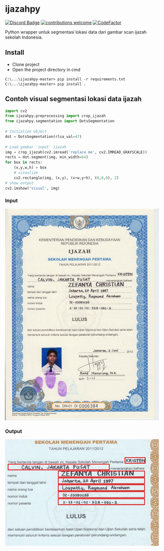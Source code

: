 # ijazahpy
[![Discord Badge](https://discordapp.com/api/guilds/458296099049046018/embed.png)](https://discord.gg/Y8sB4ay)
[![contributions welcome](https://img.shields.io/badge/contributions-welcome-brightgreen.svg?style=flat)](https://github.com/madeyoga/ijazahpy/pulls)
[![CodeFactor](https://www.codefactor.io/repository/github/madeyoga/ijazahpy/badge)](https://www.codefactor.io/repository/github/madeyoga/ijazahpy)

Python wrapper untuk segmentasi lokasi data dari gambar scan ijazah sekolah Indonesia.

## Install
- Clone project
- Open the project directory in cmd
```
C:\...\ijazahpy-master> pip install -r requirements.txt
C:\...\ijazahpy-master> pip install .
```

## Contoh visual segmentasi lokasi data ijazah
```python
import cv2
from ijazahpy.preprocessing import crop_ijazah
from ijazahpy.segmentation import DotsSegmentation

# Initialize object
dot = DotsSegmentation(rlsa_val=47)

# Load gambar 'input' ijazah
img = crop_ijazah(cv2.imread('replace me', cv2.IMREAD_GRAYSCALE))
rects = dot.segment(img, min_width=64)
for box in rects:
    (x,y,w,h) = box
    # visualize
    cv2.rectangle(img, (x,y), (x+w,y+h), (0,0,0), 2)
# show output
cv2.imshow('visual', img)
```

### Input 
![input_image](https://github.com/madeyoga/ijazahpy/blob/master/output/Input.jpg)
### Output
![output_image](https://github.com/madeyoga/ijazahpy/blob/master/output/Output.jpg)
